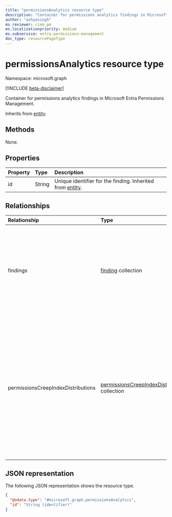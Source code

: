 ```yaml
---
title: "permissionsAnalytics resource type"
description: "Container for permissions analytics findings in Microsoft Entra Permissions Management."
author: "ashyasingh"
ms.reviewer: ciem_pm
ms.localizationpriority: medium
ms.subservice: entra-permissions-management
doc_type: resourcePageType
---
```


# permissionsAnalytics resource type

Namespace: microsoft.graph

[!INCLUDE [beta-disclaimer](../../includes/beta-disclaimer.md)]

Container for permissions analytics findings in Microsoft Entra Permissions Management.

Inherits from [entity](../resources/entity.md).

## Methods
None.

## Properties
|Property|Type|Description|
|:---|:---|:---|
|id|String|Unique identifier for the finding. Inherited from [entity](../resources/entity.md).|

## Relationships
|Relationship|Type|Description|
|:---|:---|:---|
|findings|[finding](../resources/finding.md) collection|The output of the permissions usage data analysis performed by Permissions Management to assess risk with identities and resources. |
|permissionsCreepIndexDistributions|[permissionsCreepIndexDistribution](../resources/permissionscreepindexdistribution.md) collection|Represents the Permissions Creep Index (PCI) for the authorization system. PCI distribution chart shows the classification of human and nonhuman identities based on the PCI score in three buckets (low, medium, high).|


## JSON representation
The following JSON representation shows the resource type.
<!-- {
  "blockType": "resource",
  "keyProperty": "id",
  "@odata.type": "microsoft.graph.permissionsAnalytics",
  "baseType": "microsoft.graph.entity",
  "openType": false
}
-->
``` json
{
  "@odata.type": "#microsoft.graph.permissionsAnalytics",
  "id": "String (identifier)"
}
```

